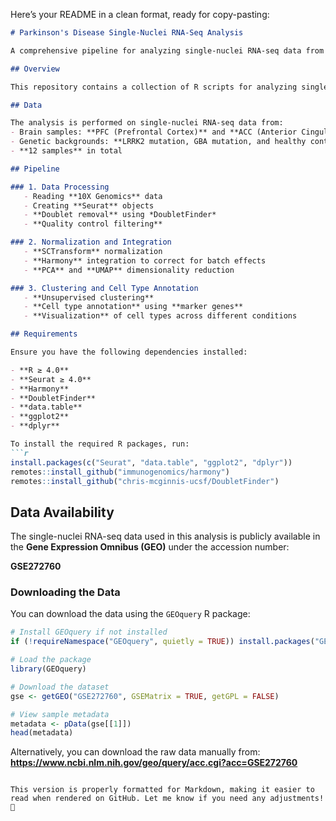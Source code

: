 Here’s your README in a clean format, ready for copy-pasting:  

```md
# Parkinson's Disease Single-Nuclei RNA-Seq Analysis

A comprehensive pipeline for analyzing single-nuclei RNA-seq data from brain samples of Parkinson's disease patients with LRRK2 and GBA mutations compared to healthy controls.

## Overview

This repository contains a collection of R scripts for analyzing single-nuclei RNA-seq data from brain tissue samples of Parkinson's disease patients with different genetic backgrounds (LRRK2, GBA) and healthy controls (HC). The primary analysis includes quality control, normalization, integration, and clustering.

## Data

The analysis is performed on single-nuclei RNA-seq data from:
- Brain samples: **PFC (Prefrontal Cortex)** and **ACC (Anterior Cingulate Cortex)**
- Genetic backgrounds: **LRRK2 mutation, GBA mutation, and healthy controls**
- **12 samples** in total

## Pipeline

### 1. Data Processing  
   - Reading **10X Genomics** data  
   - Creating **Seurat** objects  
   - **Doublet removal** using *DoubletFinder*  
   - **Quality control filtering**  

### 2. Normalization and Integration  
   - **SCTransform** normalization  
   - **Harmony** integration to correct for batch effects  
   - **PCA** and **UMAP** dimensionality reduction  

### 3. Clustering and Cell Type Annotation  
   - **Unsupervised clustering**  
   - **Cell type annotation** using **marker genes**  
   - **Visualization** of cell types across different conditions  

## Requirements

Ensure you have the following dependencies installed:  

- **R ≥ 4.0**  
- **Seurat ≥ 4.0**  
- **Harmony**  
- **DoubletFinder**  
- **data.table**  
- **ggplot2**  
- **dplyr**  

To install the required R packages, run:  
```r
install.packages(c("Seurat", "data.table", "ggplot2", "dplyr"))
remotes::install_github("immunogenomics/harmony")
remotes::install_github("chris-mcginnis-ucsf/DoubletFinder")
```

## Data Availability

The single-nuclei RNA-seq data used in this analysis is publicly available in the **Gene Expression Omnibus (GEO)** under the accession number:  

**GSE272760**  

### Downloading the Data  

You can download the data using the `GEOquery` R package:  

```r
# Install GEOquery if not installed
if (!requireNamespace("GEOquery", quietly = TRUE)) install.packages("GEOquery")

# Load the package
library(GEOquery)

# Download the dataset
gse <- getGEO("GSE272760", GSEMatrix = TRUE, getGPL = FALSE)

# View sample metadata
metadata <- pData(gse[[1]])
head(metadata)
```

Alternatively, you can download the raw data manually from:  
**https://www.ncbi.nlm.nih.gov/geo/query/acc.cgi?acc=GSE272760**
```

This version is properly formatted for Markdown, making it easier to read when rendered on GitHub. Let me know if you need any adjustments! 🚀

